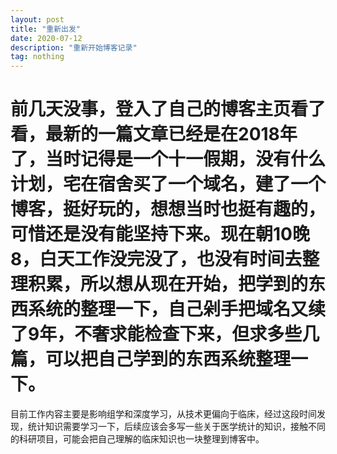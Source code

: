 ```yaml
---
layout: post
title: "重新出发"
date: 2020-07-12 
description: "重新开始博客记录"
tag: nothing 
---  
```



# 前几天没事，登入了自己的博客主页看了看，最新的一篇文章已经是在2018年了，当时记得是一个十一假期，没有什么计划，宅在宿舍买了一个域名，建了一个博客，挺好玩的，想想当时也挺有趣的，可惜还是没有能坚持下来。现在朝10晚8，白天工作没完没了，也没有时间去整理积累，所以想从现在开始，把学到的东西系统的整理一下，自己剁手把域名又续了9年，不奢求能检查下来，但求多些几篇，可以把自己学到的东西系统整理一下。
目前工作内容主要是影响组学和深度学习，从技术更偏向于临床，经过这段时间发现，统计知识需要学习一下，后续应该会多写一些关于医学统计的知识，接触不同的科研项目，可能会把自己理解的临床知识也一块整理到博客中。

